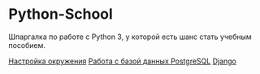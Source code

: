# Python-School
Шпаргалка по работе с Python 3, у которой есть шанс стать учебным пособием.

[Настройка окружения](./Environment.md)
[Работа с базой данных PostgreSQL](./Postgresql.md)
[Django](./Django.md)


